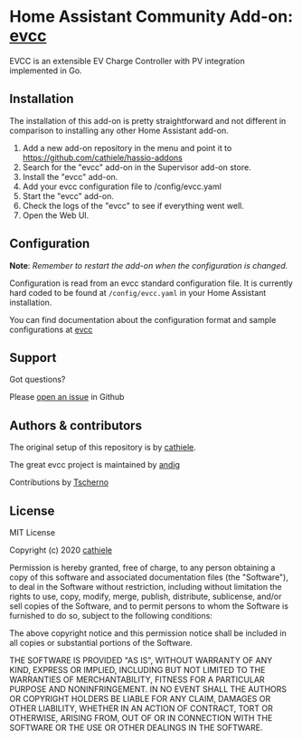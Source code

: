 # Home Assistant Community Add-on: [evcc](https://github.com/andig/evcc)

EVCC is an extensible EV Charge Controller with PV integration implemented in Go.

## Installation

The installation of this add-on is pretty straightforward and not different in
comparison to installing any other Home Assistant add-on.

1. Add a new add-on repository in the menu and point it to https://github.com/cathiele/hassio-addons
1. Search for the "evcc" add-on in the Supervisor add-on store.
1. Install the "evcc" add-on.
1. Add your evcc configuration file to /config/evcc.yaml
1. Start the "evcc" add-on.
1. Check the logs of the "evcc" to see if everything went well.
1. Open the Web UI.


## Configuration

**Note**: _Remember to restart the add-on when the configuration is changed._

Configuration is read from an evcc standard configuration file. It is currently hard coded to be found at
`/config/evcc.yaml`
in your Home Assistant installation.

You can find documentation about the configuration format and sample configurations at [evcc](https://github.com/andig/evcc#configuration)

## Support

Got questions?

Please [open an issue](https://github.com/cathiele/hassio-addons/issues) in Github

## Authors & contributors

The original setup of this repository is by [cathiele](https://github.com/cathiele/hassio-addons).

The great evcc project is maintained by [andig](https://github.com/andig/evcc)

Contributions by [Tscherno](https://github.com/Tscherno)

## License

MIT License

Copyright (c) 2020 [cathiele](https://github.com/cathiele/hassio-addons)

Permission is hereby granted, free of charge, to any person obtaining a copy
of this software and associated documentation files (the "Software"), to deal
in the Software without restriction, including without limitation the rights
to use, copy, modify, merge, publish, distribute, sublicense, and/or sell
copies of the Software, and to permit persons to whom the Software is
furnished to do so, subject to the following conditions:

The above copyright notice and this permission notice shall be included in all
copies or substantial portions of the Software.

THE SOFTWARE IS PROVIDED "AS IS", WITHOUT WARRANTY OF ANY KIND, EXPRESS OR
IMPLIED, INCLUDING BUT NOT LIMITED TO THE WARRANTIES OF MERCHANTABILITY,
FITNESS FOR A PARTICULAR PURPOSE AND NONINFRINGEMENT. IN NO EVENT SHALL THE
AUTHORS OR COPYRIGHT HOLDERS BE LIABLE FOR ANY CLAIM, DAMAGES OR OTHER
LIABILITY, WHETHER IN AN ACTION OF CONTRACT, TORT OR OTHERWISE, ARISING FROM,
OUT OF OR IN CONNECTION WITH THE SOFTWARE OR THE USE OR OTHER DEALINGS IN THE
SOFTWARE.
